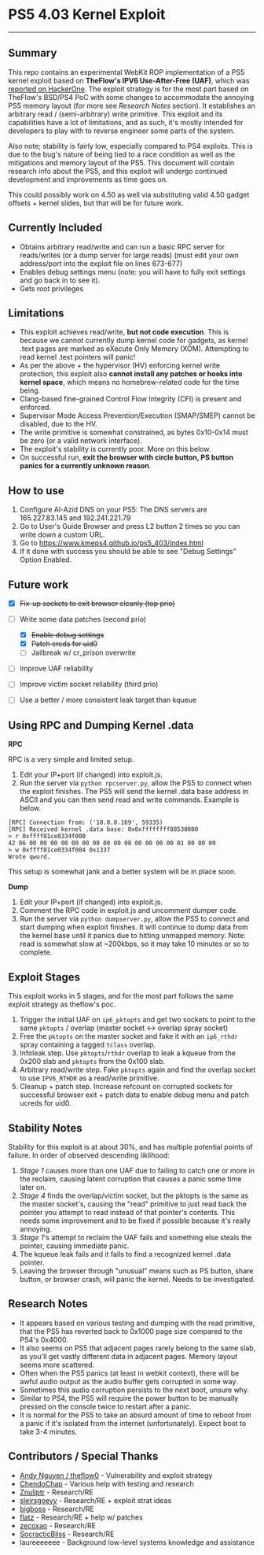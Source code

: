 # PS5 4.03 Kernel Exploit
---
## Summary
This repo contains an experimental WebKit ROP implementation of a PS5 kernel exploit based on **TheFlow's IPV6 Use-After-Free (UAF)**, which was [reported on HackerOne](https://hackerone.com/reports/1441103). The exploit strategy is for the most part based on TheFlow's BSD/PS4 PoC with some changes to accommodate the annoying PS5 memory layout (for more see *Research Notes* section). It establishes an arbitrary read / (semi-arbitrary) write primitive. This exploit and its capabilities have a lot of limitations, and as such, it's mostly intended for developers to play with to reverse engineer some parts of the system.

Also note; stability is fairly low, especially compared to PS4 exploits. This is due to the bug's nature of being tied to a race condition as well as the mitigations and memory layout of the PS5. This document will contain research info about the PS5, and this exploit will undergo continued development and improvements as time goes on.

This could possibly work on 4.50 as well via substituting valid 4.50 gadget offsets + kernel slides, but that will be for future work.



## Currently Included

- Obtains arbitrary read/write and can run a basic RPC server for reads/writes (or a dump server for large reads) (must edit your own address/port into the exploit file on lines 673-677)
- Enables debug settings menu (note: you will have to fully exit settings and go back in to see it).
- Gets root privileges




## Limitations
- This exploit achieves read/write, **but not code execution**. This is because we cannot currently dump kernel code for gadgets, as kernel .text pages are marked as eXecute Only Memory (XOM). Attempting to read kernel .text pointers will panic!
- As per the above + the hypervisor (HV) enforcing kernel write protection, this exploit also **cannot install any patches or hooks into kernel space**, which means no homebrew-related code for the time being.
- Clang-based fine-grained Control Flow Integrity (CFI) is present and enforced.
- Supervisor Mode Access Prevention/Execution (SMAP/SMEP) cannot be disabled, due to the HV.
- The write primitive is somewhat constrained, as bytes 0x10-0x14 must be zero (or a valid network interface).
- The exploit's stability is currently poor. More on this below.
- On successful run, **exit the browser with circle button, PS button panics for a currently unknown reason**.



## How to use

1. Configure Al-Azid DNS on your PS5: The DNS servers are 165.227.83.145 and 192.241.221.79
2. Go to User's Guide Browser and press L2 button 2 times so you can write down a custom URL.
3. Go to https://www.kmeps4.github.io/ps5_403/index.html
4. If it done with success you should be able to see "Debug Settings" Option Enabled.



## Future work
- [x] ~~Fix-up sockets to exit browser cleanly (top prio)~~
- [ ] Write some data patches (second prio)
  - [x] ~~Enable debug settings~~
  - [x] ~~Patch creds for uid0~~
  - [ ] Jailbreak w/ cr_prison overwrite
- [ ] Improve UAF reliability
- [ ] Improve victim socket reliability (third prio)
- [ ] Use a better / more consistent leak target than kqueue



## Using RPC and Dumping Kernel .data

**RPC**

RPC is a very simple and limited setup.

1. Edit your IP+port (if changed) into exploit.js.
2. Run the server via `python rpcserver.py`, allow the PS5 to connect when the exploit finishes. The PS5 will send the kernel .data base address in ASCII and you can then send read and write commands. Example is below.

```
[RPC] Connection from: ('10.0.0.169', 59335)
[RPC] Received kernel .data base: 0x0xffffffff88530000
> r 0xffff81ce0334f000
42 06 00 00 00 00 00 00 00 00 00 00 00 00 00 00 01 00 00 00
> w 0xffff81ce0334f004 0x1337
Wrote qword.
```

This setup is somewhat jank and a better system will be in place soon.

**Dump**

1. Edit your IP+port (if changed) into exploit.js.
2. Comment the RPC code in exploit.js and uncomment dumper code.
3. Run the server via `python dumpserver.py`, allow the PS5 to connect and start dumping when exploit finishes. It will continue to dump data from the kernel base until it panics due to hitting unmapped memory. Note: read is somewhat slow at ~200kbps, so it may take 10 minutes or so to complete.



## Exploit Stages
This exploit works in 5 stages, and for the most part follows the same exploit strategy as theflow's poc.
1) Trigger the initial UAF on `ip6_pktopts` and get two sockets to point to the same `pktopts` / overlap (master socket <-> overlap spray socket)
2) Free the `pktopts` on the master socket and fake it with an `ip6_rthdr` spray containing a tagged `tclass` overlap.
3) Infoleak step. Use `pktopts`/`rthdr` overlap to leak a kqueue from the 0x200 slab and `pktopts` from the 0x100 slab.
4) Arbitrary read/write step. Fake `pktopts` again and find the overlap socket to use `IPV6_RTHDR` as a read/write primitive.
4) Cleanup + patch step. Increase refcount on corrupted sockets for successful browser exit + patch data to enable debug menu and patch ucreds for uid0.



## Stability Notes
Stability for this exploit is at about 30%, and has multiple potential points of failure. In order of observed descending liklihood:
1) *Stage 1* causes more than one UAF due to failing to catch one or more in the reclaim, causing latent corruption that causes a panic some time later on.
2)  *Stage 4* finds the overlap/victim socket, but the pktopts is the same as the master socket's, causing the "read" primitive to just read back the pointer you attempt to read instead of that pointer's contents. This needs some improvement and to be fixed if possible because it's really annoying.
3) *Stage 1*'s attempt to reclaim the UAF fails and something else steals the pointer, causing immediate panic.
4) The kqueue leak fails and it fails to find a recognized kernel .data pointer.
4) Leaving the browser through "unusual" means such as PS button, share button, or browser crash, will panic the kernel. Needs to be investigated.



## Research Notes
- It appears based on various testing and dumping with the read primitive, that the PS5 has reverted back to 0x1000 page size compared to the PS4's 0x4000.
- It also seems on PS5 that adjacent pages rarely belong to the same slab, as you'll get vastly different data in adjacent pages. Memory layout seems more scattered.
- Often when the PS5 panics (at least in webkit context), there will be awful audio output as the audio buffer gets corrupted in some way.
- Sometimes this audio corruption persists to the next boot, unsure why.
- Similar to PS4, the PS5 will require the power button to be manually pressed on the console twice to restart after a panic.
- It is normal for the PS5 to take an absurd amount of time to reboot from a panic if it's isolated from the internet (unfortunately). Expect boot to take 3-4 minutes.



## Contributors / Special Thanks
- [Andy Nguyen / theflow0](https://twitter.com/theflow0) - Vulnerability and exploit strategy
- [ChendoChap](https://github.com/ChendoChap) - Various help with testing and research
- [Znullptr](https://twitter.com/Znullptr) - Research/RE
- [sleirsgoevy](https://twitter.com/sleirsgoevy) - Research/RE + exploit strat ideas
- [bigboss](https://twitter.com/psxdev) - Research/RE
- [flatz](https://twitter.com/flat_z) - Research/RE + help w/ patches
- [zecoxao](https://twitter.com/notzecoxao) - Research/RE
- [SocracticBliss](https://twitter.com/SocraticBliss) - Research/RE
- laureeeeeee - Background low-level systems knowledge and assistance

